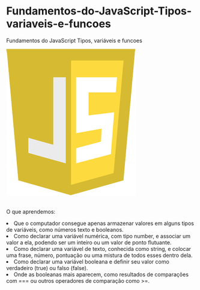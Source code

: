 # Fundamentos-do-JavaScript-Tipos-variaveis-e-funcoes
Fundamentos do JavaScript Tipos, variáveis e funcoes

<img src="https://github.com/marcospatton/Fundamentos-do-JavaScript-Tipos-vari-veis-e-fun-es/blob/main/logoJavaScript.png"></a>
<br><br>


O que aprendemos:

<li>Que o computador consegue apenas armazenar valores em alguns tipos de variáveis, como números texto e booleanos.</li>
<li>Como declarar uma variável numérica, com tipo number, e associar um valor a ela, podendo ser um inteiro ou um valor de ponto flutuante.</li>
<li>Como declarar uma variável de texto, conhecida como string, e colocar uma frase, número, pontuação ou uma mistura de todos esses dentro dela.</li>
<li>Como declarar uma variável booleana e definir seu valor como verdadeiro (true) ou falso (false).</li>
<li>Onde as booleanas mais aparecem, como resultados de comparações com === ou outros operadores de comparação como >=.</li>

